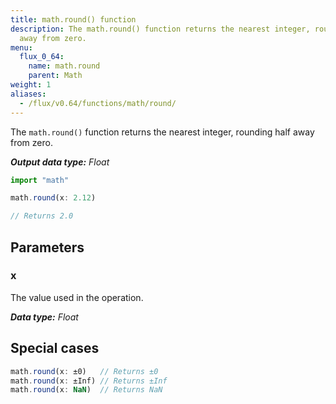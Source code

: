 ```yaml
---
title: math.round() function
description: The math.round() function returns the nearest integer, rounding half
  away from zero.
menu:
  flux_0_64:
    name: math.round
    parent: Math
weight: 1
aliases:
  - /flux/v0.64/functions/math/round/
---
```


The `math.round()` function returns the nearest integer, rounding half away from zero.

_**Output data type:** Float_

```js
import "math"

math.round(x: 2.12)

// Returns 2.0
```

## Parameters

### x
The value used in the operation.

_**Data type:** Float_

## Special cases
```js
math.round(x: ±0)   // Returns ±0
math.round(x: ±Inf) // Returns ±Inf
math.round(x: NaN)  // Returns NaN
```
